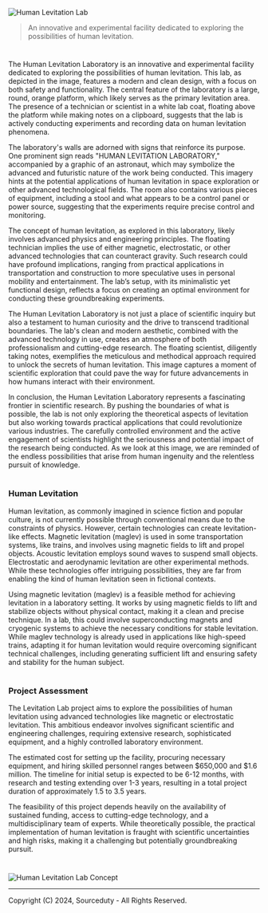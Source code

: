 ![Human Levitation Lab](https://github.com/sourceduty/Levitation_Lab/assets/123030236/612472c5-8e5f-477a-9cb4-a8bf3e60b197)

> An innovative and experimental facility dedicated to exploring the possibilities of human levitation.

#

The Human Levitation Laboratory is an innovative and experimental facility dedicated to exploring the possibilities of human levitation. This lab, as depicted in the image, features a modern and clean design, with a focus on both safety and functionality. The central feature of the laboratory is a large, round, orange platform, which likely serves as the primary levitation area. The presence of a technician or scientist in a white lab coat, floating above the platform while making notes on a clipboard, suggests that the lab is actively conducting experiments and recording data on human levitation phenomena.

The laboratory's walls are adorned with signs that reinforce its purpose. One prominent sign reads "HUMAN LEVITATION LABORATORY," accompanied by a graphic of an astronaut, which may symbolize the advanced and futuristic nature of the work being conducted. This imagery hints at the potential applications of human levitation in space exploration or other advanced technological fields. The room also contains various pieces of equipment, including a stool and what appears to be a control panel or power source, suggesting that the experiments require precise control and monitoring.

The concept of human levitation, as explored in this laboratory, likely involves advanced physics and engineering principles. The floating technician implies the use of either magnetic, electrostatic, or other advanced technologies that can counteract gravity. Such research could have profound implications, ranging from practical applications in transportation and construction to more speculative uses in personal mobility and entertainment. The lab’s setup, with its minimalistic yet functional design, reflects a focus on creating an optimal environment for conducting these groundbreaking experiments.

The Human Levitation Laboratory is not just a place of scientific inquiry but also a testament to human curiosity and the drive to transcend traditional boundaries. The lab's clean and modern aesthetic, combined with the advanced technology in use, creates an atmosphere of both professionalism and cutting-edge research. The floating scientist, diligently taking notes, exemplifies the meticulous and methodical approach required to unlock the secrets of human levitation. This image captures a moment of scientific exploration that could pave the way for future advancements in how humans interact with their environment.

In conclusion, the Human Levitation Laboratory represents a fascinating frontier in scientific research. By pushing the boundaries of what is possible, the lab is not only exploring the theoretical aspects of levitation but also working towards practical applications that could revolutionize various industries. The carefully controlled environment and the active engagement of scientists highlight the seriousness and potential impact of the research being conducted. As we look at this image, we are reminded of the endless possibilities that arise from human ingenuity and the relentless pursuit of knowledge.

#
### Human Levitation

Human levitation, as commonly imagined in science fiction and popular culture, is not currently possible through conventional means due to the constraints of physics. However, certain technologies can create levitation-like effects. Magnetic levitation (maglev) is used in some transportation systems, like trains, and involves using magnetic fields to lift and propel objects. Acoustic levitation employs sound waves to suspend small objects. Electrostatic and aerodynamic levitation are other experimental methods. While these technologies offer intriguing possibilities, they are far from enabling the kind of human levitation seen in fictional contexts.

Using magnetic levitation (maglev) is a feasible method for achieving levitation in a laboratory setting. It works by using magnetic fields to lift and stabilize objects without physical contact, making it a clean and precise technique. In a lab, this could involve superconducting magnets and cryogenic systems to achieve the necessary conditions for stable levitation. While maglev technology is already used in applications like high-speed trains, adapting it for human levitation would require overcoming significant technical challenges, including generating sufficient lift and ensuring safety and stability for the human subject.

#
### Project Assessment

The Levitation Lab project aims to explore the possibilities of human levitation using advanced technologies like magnetic or electrostatic levitation. This ambitious endeavor involves significant scientific and engineering challenges, requiring extensive research, sophisticated equipment, and a highly controlled laboratory environment.

The estimated cost for setting up the facility, procuring necessary equipment, and hiring skilled personnel ranges between $650,000 and $1.6 million. The timeline for initial setup is expected to be 6-12 months, with research and testing extending over 1-3 years, resulting in a total project duration of approximately 1.5 to 3.5 years.

The feasibility of this project depends heavily on the availability of sustained funding, access to cutting-edge technology, and a multidisciplinary team of experts. While theoretically possible, the practical implementation of human levitation is fraught with scientific uncertainties and high risks, making it a challenging but potentially groundbreaking pursuit.

#

![Human Levitation Lab Concept](https://github.com/sourceduty/Levitation_Lab/assets/123030236/2f08dcdd-6966-4aa6-9bc1-487a5c40c31d)

***
Copyright (C) 2024, Sourceduty - All Rights Reserved.
